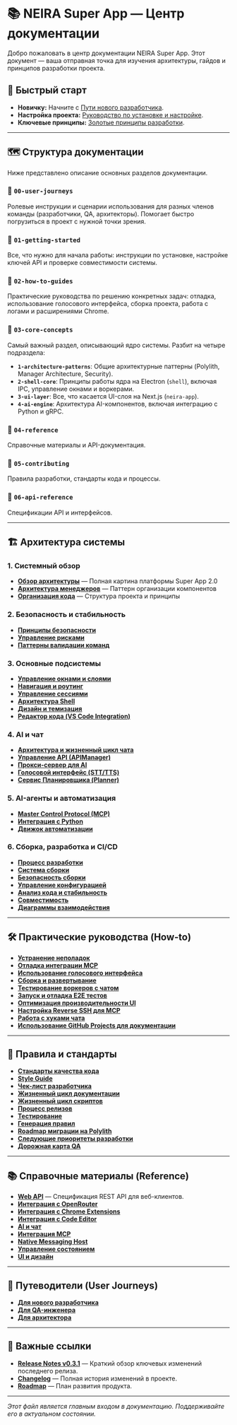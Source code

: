 # 📚 NEIRA Super App — Центр документации

Добро пожаловать в центр документации NEIRA Super App. Этот документ — ваша отправная точка для изучения архитектуры, гайдов и принципов разработки проекта.

## 🚀 Быстрый старт

- **Новичку:** Начните с [Пути нового разработчика](00-user-journeys/01-for-new-developer.md).
- **Настройка проекта:** [Руководство по установке и настройке](01-getting-started/01-developer-onboarding.md).
- **Ключевые принципы:** [Золотые принципы разработки](05-contributing/01-golden-principles.md).

---

## 🗺️ Структура документации

Ниже представлено описание основных разделов документации.

### 📂 `00-user-journeys`

Ролевые инструкции и сценарии использования для разных членов команды (разработчики, QA, архитекторы). Помогает быстро погрузиться в проект с нужной точки зрения.

### 📂 `01-getting-started`

Все, что нужно для начала работы: инструкции по установке, настройке ключей API и проверке совместимости системы.

### 📂 `02-how-to-guides`

Практические руководства по решению конкретных задач: отладка, использование голосового интерфейса, сборка проекта, работа с логами и расширениями Chrome.

### 📂 `03-core-concepts`

Самый важный раздел, описывающий ядро системы. Разбит на четыре подраздела:

- **`1-architecture-patterns`**: Общие архитектурные паттерны (Polylith, Manager Architecture, Security).
- **`2-shell-core`**: Принципы работы ядра на Electron (`shell`), включая IPC, управление окнами и воркерами.
- **`3-ui-layer`**: Все, что касается UI-слоя на Next.js (`neira-app`).
- **`4-ai-engine`**: Архитектура AI-компонентов, включая интеграцию с Python и gRPC.

### 📂 `04-reference`

Справочные материалы и API-документация.

### 📂 `05-contributing`

Правила разработки, стандарты кода и процессы.

### 📂 `06-api-reference`

Спецификации API и интерфейсов.

---

## 🏗️ Архитектура системы

### 1. Системный обзор

- **[Обзор архитектуры](/03-core-concepts/1-architecture-patterns/01-system-overview)** — Полная картина платформы Super App 2.0
- **[Архитектура менеджеров](/03-core-concepts/1-architecture-patterns/04-manager-architecture)** — Паттерн организации компонентов
- **[Организация кода](/03-core-concepts/1-architecture-patterns/03-code-organization)** — Структура проекта и принципы

### 2. Безопасность и стабильность

- **[Принципы безопасности](/03-core-concepts/1-architecture-patterns/08-security-principles)**
- **[Управление рисками](/03-core-concepts/1-architecture-patterns/14-risk-management-overview)**
- **[Паттерны валидации команд](/03-core-concepts/1-architecture-patterns/14b-command-validation-pattern)**

### 3. Основные подсистемы

- **[Управление окнами и слоями](/03-core-concepts/3-ui-layer/34-layout-and-window-management)**
- **[Навигация и роутинг](/03-core-concepts/3-ui-layer/02-navigation-architecture)**
- **[Управление сессиями](/03-core-concepts/2-shell-core/32-session-management)**
- **[Архитектура Shell](/03-core-concepts/2-shell-core/01-shell-architecture)**
- **[Дизайн и темизация](/03-core-concepts/3-ui-layer/18-design-theming)**
- **[Редактор кода (VS Code Integration)](/03-core-concepts/3-ui-layer/33-code-editor)**

### 4. AI и чат

- **[Архитектура и жизненный цикл чата](/03-core-concepts/3-ui-layer/01-chat-architecture)**
- **[Управление API (APIManager)](/03-core-concepts/2-shell-core/05-api-management)**
- **[Прокси-сервер для AI](/03-core-concepts/4-ai-engine/16-proxy-ai-server)**
- **[Голосовой интерфейс (STT/TTS)](/03-core-concepts/4-ai-engine/15-voice-audio)**
- **[Сервис Планировщика (Planner)](/03-core-concepts/4-ai-engine/02-planner-service)**

### 5. AI-агенты и автоматизация

- **[Master Control Protocol (MCP)](/03-core-concepts/2-shell-core/07-mcp-architecture)**
- **[Интеграция с Python](/03-core-concepts/4-ai-engine/21-python-integration)**
- **[Движок автоматизации](/03-core-concepts/2-shell-core/22-automation-engine)**

### 6. Сборка, разработка и CI/CD

- **[Процесс разработки](/05-contributing/CONTRIBUTING)**
- **[Система сборки](/03-core-concepts/1-architecture-patterns/24-build-system)**
- **[Безопасность сборки](/03-core-concepts/1-architecture-patterns/23-build-security)**
- **[Управление конфигурацией](/03-core-concepts/1-architecture-patterns/24-configuration-management)**
- **[Анализ кода и стабильность](/03-core-concepts/1-architecture-patterns/26-code-analysis)**
- **[Совместимость](/03-core-concepts/1-architecture-patterns/27-stability-compatibility)**
- **[Диаграммы взаимодействия](/03-core-concepts/1-architecture-patterns/25-interaction-diagrams)**

---

## 🛠️ Практические руководства (How-to)

- **[Устранение неполадок](/02-how-to-guides/01-troubleshooting-common-issues)**
- **[Отладка интеграции MCP](/02-how-to-guides/02-debug-mcp-integration)**
- **[Использование голосового интерфейса](/02-how-to-guides/03-using-voice-interface)**
- **[Сборка и развертывание](/02-how-to-guides/04-build-and-deploy)**
- **[Тестирование воркеров с чатом](/02-how-to-guides/05-test-workers-with-chat)**
- **[Запуск и отладка E2E тестов](/02-how-to-guides/06-run-and-debug-e2e-tests)**
- **[Оптимизация производительности UI](/02-how-to-guides/07-ui-performance-optimization)**
- **[Настройка Reverse SSH для MCP](/02-how-to-guides/08-mcp-reverse-ssh-tunnel)**
- **[Работа с хуками чата](/02-how-to-guides/09-work-with-chat-hooks)**
- **[Использование GitHub Projects для документации](/02-how-to-guides/10-using-github-projects-for-docs)**

---

## 📜 Правила и стандарты

- **[Стандарты качества кода](/05-contributing/05-code-quality-standards)**
- **[Style Guide](/05-contributing/00-style-guide)**
- **[Чек-лист разработчика](/05-contributing/02-development-checklist)**
- **[Жизненный цикл документации](/05-contributing/04-documentation-lifecycle)**
- **[Жизненный цикл скриптов](/05-contributing/06-managing-scripts-lifecycle)**
- **[Процесс релизов](/05-contributing/08-release-notes-process)**
- **[Тестирование](/05-contributing/07-test-the-application)**
- **[Генерация правил](/05-contributing/05-auto-rules-generation)**
- **[Roadmap миграции на Polylith](/05-contributing/06-polylith-migration-roadmap)**
- **[Следующие приоритеты разработки](/05-contributing/07-next-development-priorities)**
- **[Дорожная карта QA](/05-contributing/08-qa-roadmap)**

---

## 📚 Справочные материалы (Reference)

- **[Web API](/06-api-reference/01-web-api)** — Спецификация REST API для веб-клиентов.
- **[Интеграция с OpenRouter](/04-reference/02-openrouter-integration)**
- **[Интеграция с Chrome Extensions](/04-reference/02-chrome-extensions)**
- **[Интеграция с Code Editor](/04-reference/03-code-editor)**
- **[AI и чат](/03-core-concepts/4-ai-engine/01-ai-architecture)**
- **[Интеграция MCP](/04-reference/04-mcp-integration)**
- **[Native Messaging Host](/04-reference/05-native-messaging-host)**
- **[Управление состоянием](/04-reference/06-state-management)**
- **[UI и дизайн](/04-reference/07-ui-and-design)**

---

## 👣 Путеводители (User Journeys)

- **[Для нового разработчика](/00-user-journeys/01-for-new-developer)**
- **[Для QA-инженера](/00-user-journeys/02-for-qa-engineer)**
- **[Для архитектора](/00-user-journeys/03-for-architect)**

---

## 🔗 Важные ссылки

- **[Release Notes v0.3.1](./changelog/2025-06-25-release-notes-v0.3.1.md)** — Краткий обзор ключевых изменений последнего релиза.
- **[Changelog](https://github.com/neira-org/neira-super-app/blob/main/CHANGELOG.md)** — Полная история изменений в проекте.
- **[Roadmap](https://github.com/neira-org/neira-super-app/blob/main/ROADMAP.md)** — План развития продукта.

---

_Этот файл является главным входом в документацию. Поддерживайте его в актуальном состоянии._
